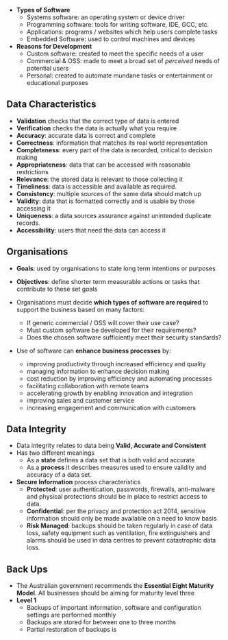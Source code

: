 - **Types of Software**
	- Systems software: an operating system or device driver
	- Programming software: tools for writing software, IDE, GCC, etc.
	- Applications: programs / websites which help users complete tasks
	- Embedded Software: used to control machines and devices
- **Reasons for Development**
	- Custom software: created to meet the specific needs of a user
	- Commercial & OSS: made to meet a broad set of *perceived* needs of potential users
	- Personal: created to automate mundane tasks or entertainment or educational purposes

## Data Characteristics
- **Validation** checks that the correct type of data is entered
- **Verification** checks the data is actually what you require 
- **Accuracy**: accurate data is correct and complete
- **Correctness**: information that matches its real world representation
- **Completeness**: every part of the data is recorded, critical to decision making
- **Appropriateness**: data that can be accessed with reasonable restrictions
- **Relevance**: the stored data is relevant to those collecting it
- **Timeliness**: data is accessible and available as required.   
- **Consistency**: multiple sources of the same data should match up 
- **Validity**: data that is formatted correctly and is usable by those accessing it
- **Uniqueness**: a data sources assurance against unintended duplicate records.
- **Accessibility**: users that need the data can access it

## Organisations
- **Goals**: used by organisations to state long term intentions or purposes
- **Objectives**: define shorter term measurable actions or tasks that contribute to these set goals

- Organisations must decide **which types of software are required** to support the business based on many factors:
	- If generic commercial / OSS will cover their use case?
	- Must custom software be developed for their requirements?
	- Does the chosen software sufficiently meet their security standards?
	
- Use of software can **enhance business processes** by:
	- improving productivity through increased efficiency and quality
	- managing information to enhance decision making 
	- cost reduction by improving efficiency and automating processes
	- facilitating collaboration with remote teams
	- accelerating growth by enabling innovation and integration 
	- improving sales and customer service
	- increasing engagement and communication with customers
## Data Integrity
- Data integrity relates to data being **Valid, Accurate and Consistent**
- Has two different meanings
	- As a **state** defines a data set that is both valid and accurate
	- As a **process** it describes measures used to ensure validity and accuracy of a data set.
- **Secure Information** process characteristics
	- **Protected**: user authentication, passwords, firewalls, anti-malware and physical protections should be in place to restrict access to data.
	- **Confidential**: per the privacy and protection act 2014, sensitive information should only be made available on a need to know basis
	- **Risk Managed**: backups should be taken regularly in case of data loss, safety equipment such as ventilation, fire extinguishers and alarms should be used in data centres to prevent catastrophic data loss.
## Back Ups
- The Australian government recommends the **Essential Eight Maturity Model**. All businesses should be aiming for maturity level three
- **Level 1**
	- Backups of important information, software and configuration settings are performed monthly
	- Backups are stored for between one to three months
	- Partial restoration of backups is 